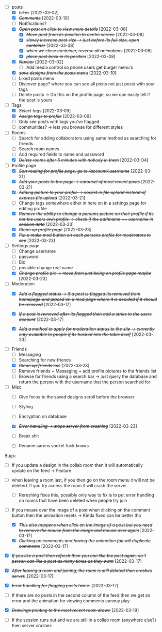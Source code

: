 * [ ] posts
    * [X] ~~*Likes*~~ [2022-03-02]
    * [X] ~~*Comments*~~ [2022-03-10]
    * [ ] Notifications?
    * [X] ~~*Open post on click to view more details*~~ [2022-03-08]
        * [X] ~~*Move post from its position to centre screen*~~ [2022-03-08]
        * [X] ~~*slowly increase post size -> just before its full size, open container*~~ [2022-03-08]
        * [X] ~~*when we close container, reverse all animations*~~ [2022-03-08]
        * [X] ~~*place post back in its position*~~ [2022-03-08]
    * [X] ~~*Navbar*~~ [2022-03-02]
        * [ ] Add media control so phone users get burger menu's
    * [X] ~~*save designs from the posts menu*~~ [2022-03-10]
    * [ ] Liked posts menu
    * [ ] Discover page? where you can see all posts not just posts with your tags
    * [ ] Delete posts -> Do this on the profile page, so we can easily tell if the post is yours

* [ ] Tags
    * [X] ~~*Select tags*~~ [2022-03-09]
    * [X] ~~*Assign tags to profile*~~ [2022-03-09]
    * [ ] Only see posts with tags you've flagged
    * [ ] communities? -> lets you browse for different styles

* [ ] Rooms
    * [ ] Search for adding collaborators using same method as searching for friends
    * [ ] Search room names
    * [ ] Add required fields to name and password
    * [X] ~~*Delete rooms after 5 minutes with nobody in them*~~ [2022-03-04]

* [ ] Profile page
    * [X] ~~*Sort routing for profile page, go to /account/:username*~~ [2022-03-21]
    * [X] ~~*Add your posts to the page -> carousel of most recent posts*~~ [2022-03-21]
    * [X] ~~*Adding picture to your profile -> socket.io file upload instead of express file upload*~~ [2022-03-21]
    * [ ] Change tags somewhere either in here on in a settings page for editing profile
    * [X] ~~*Remove the ability to change a persons picture on their profile if its not the users own profile -> check if the pathname == username in session data*~~ [2022-03-23]
    * [X] ~~*Clean up profile page*~~ [2022-03-23]
    * [X] ~~*Put a make mod button on each persons profile for moderators to see*~~ [2022-03-23]

* [ ] Settings page 
    * [ ] Change username
    * [ ] password
    * [ ] Bio
    * [ ] possible change real name
    * [X] ~~*Change profile pic -> move from just being on profile page maybe*~~ [2022-03-23]

* [ ] Moderation
    * [X] ~~*Add a flagged status -> If a post is flagged its removed from homepage and placed on a mod page where it is decided if it should be removed*~~ [2022-03-17]
    * [X] ~~*If a post is removed after its flagged then add a strike to the users account*~~ [2022-03-17]
    * [X] ~~*Add a method to apply for moderation status to the site -> currently only available to people if its hacked into the table itself*~~ [2022-03-23]


* [ ] Friends
    * [ ] Messaging
    * [ ] Searching for new friends
    * [X] ~~*Clean up friends css*~~ [2022-03-23]
    * [ ] Remove friends + Messaging + add profile pictures to the friends list
    * [ ] Browse for friends using a search bar -> just query the database and return the person with the username that the person searched for

* [ ] Misc
    * [ ] Give focus to the saved designs scroll before the browser
    * [ ] Styling
    * [ ] Encryption on database
    * [X] ~~*Error handling -> stops server from crashing*~~ [2022-03-23]
    * [ ] Break shit
    * [ ] Rename aarons socket fuck knows
    

Bugs:
* [ ] If you update a design in the collab room then it will automatically update on the feed -> Feature

* [ ] when leaving a room last, if you then go on the room menu it will not be deleted. If you try access the room it will crash the server
    * [ ] Rereshing fixes this, possibly only way to fix is to put error handling on rooms that have been deleted when people try join

* [ ] If you mouse over the image of a post when clicking on the comment button then the animation resets -> Kinda fixed can be better tho
    * [X] ~~*This also happens when click on the image of a post but you need to remove the mouse from the image and mouse over again*~~ [2022-03-17]
    * [X] ~~*Clicking on comments and having the animation fail will duplicate comments*~~ [2022-03-17]

* [X] ~~*If you like a post then refresh then you can like the post again, so 1 person can like a post as many times as they want*~~ [2022-03-17]

* [X] ~~*After leaving a room and joining, the room is still deleted then crashes server.*~~ [2022-03-17]

* [X] ~~*Error handling for flagging posts twice.*~~ [2022-03-17]
* [ ] If there are no posts in the second column of the feed then we get an error and the animation for viewing comments cannoy play

* [X] ~~*Drawings printing to the most recent room drawn*~~ [2022-03-19]
* [ ] If the session runs out and we are still in a collab room (anywhere else?) then server crashes





